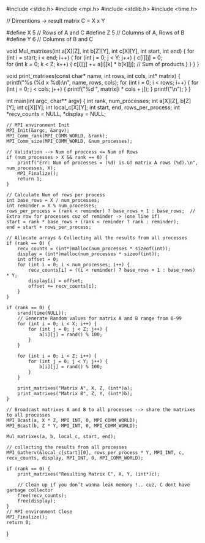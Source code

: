 #include <stdio.h>
#include <mpi.h>
#include <stdlib.h>
#include <time.h>

// Dimentions -> result matrix C = X x Y

#define X 5  // Rows of A and C 
#define Z 5  // Columns of A, Rows of B 
#define Y 6  // Columns of B and C  


void Mul_matrixes(int a[X][Z], int b[Z][Y], int c[X][Y], int start, int end) {
    for (int i = start; i < end; i++) {
        for (int j = 0; j < Y; j++) {
            c[i][j] = 0;  
            for (int k = 0; k < Z; k++) {
                c[i][j] += a[i][k] * b[k][j];  // Sum of products
            }
        }
    }
}

void print_matrixes(const char* name, int rows, int cols, int* matrix) {
    printf("%s (%d x %d):\n", name, rows, cols);
    for (int i = 0; i < rows; i++) {
        for (int j = 0; j < cols; j++) {
            printf("%d ", matrix[i * cols + j]);
        }
        printf("\n");
    }
}

int main(int argc, char** argv) {
    int rank, num_processes;
    int a[X][Z], b[Z][Y];
    int c[X][Y];
    int local_c[X][Y];
    int start, end, rows_per_process;
    int *recv_counts = NULL, *display = NULL;

    // MPI environment Init
    MPI_Init(&argc, &argv);
    MPI_Comm_rank(MPI_COMM_WORLD, &rank);
    MPI_Comm_size(MPI_COMM_WORLD, &num_processes);

    // Validation --> Num of proccess <= Num of Rows
    if (num_processes > X && rank == 0) {
        printf("Err: Num of processes = (%d) is GT matrix A rows (%d).\n", num_processes, X);
        MPI_Finalize();
        return 1;
    }

    // Calculate Num of rows per process
    int base_rows = X / num_processes;
    int reminder = X % num_processes;
    rows_per_process = (rank < reminder) ? base_rows + 1 : base_rows;  // Extra row for processes cuz of reminder -> (one line if)
    start = rank * base_rows + (rank < reminder ? rank : reminder);
    end = start + rows_per_process;

    // Allocate arrays & Collecting all the results from all processes
    if (rank == 0) {
        recv_counts = (int*)malloc(num_processes * sizeof(int));
        display = (int*)malloc(num_processes * sizeof(int));
        int offset = 0;
        for (int i = 0; i < num_processes; i++) {
            recv_counts[i] = ((i < reminder) ? base_rows + 1 : base_rows) * Y;
            display[i] = offset;
            offset += recv_counts[i];
        }
    }

    if (rank == 0) {
        srand(time(NULL));
        // Generate Random values for matrix A and B range from 0-99
        for (int i = 0; i < X; i++) {
            for (int j = 0; j < Z; j++) {
                a[i][j] = rand() % 100;
            }
        }

        for (int i = 0; i < Z; i++) {
            for (int j = 0; j < Y; j++) {
                b[i][j] = rand() % 100;
            }
        }

        print_matrixes("Matrix A", X, Z, (int*)a);
        print_matrixes("Matrix B", Z, Y, (int*)b);
    }

    // Broadcast matrixes A and B to all processes --> share the matrixes to all processes
    MPI_Bcast(a, X * Z, MPI_INT, 0, MPI_COMM_WORLD);
    MPI_Bcast(b, Z * Y, MPI_INT, 0, MPI_COMM_WORLD);

    Mul_matrixes(a, b, local_c, start, end);

    // collecting the results from all processes
    MPI_Gatherv(&local_c[start][0], rows_per_process * Y, MPI_INT, c, recv_counts, display, MPI_INT, 0, MPI_COMM_WORLD);

    if (rank == 0) {
        print_matrixes("Resulting Matrix C", X, Y, (int*)c);

        // Clean up if you don’t wanna leak memory !.. cuz, C dont have garbage collector
        free(recv_counts);
        free(display);
    }
    // MPI environment Close
    MPI_Finalize();
    return 0;
}



